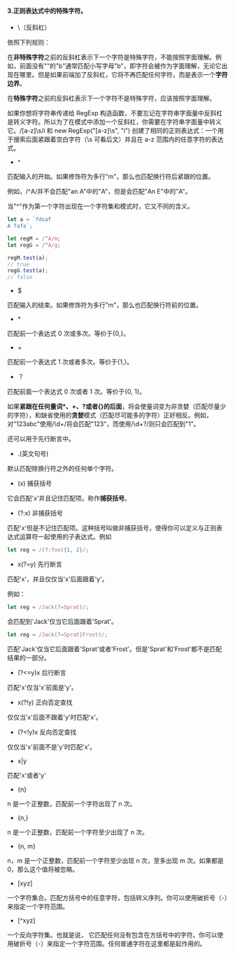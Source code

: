 #### 3.正则表达式中的特殊字符。

- \（反斜杠）

依照下列规则：

在**非特殊字符**之前的反斜杠表示下一个字符是特殊字符，不能按照字面理解。例如，前面没有"\"的"b"通常匹配小写字母"b"，即字符会被作为字面理解，无论它出现在哪里。但是如果前端加了反斜杠，它将不再匹配任何字符，而是表示一个**字符边界**。

在**特殊字符**之前的反斜杠表示下一个字符不是特殊字符，应该按照字面理解。

如果你想将字符串传递给 RegExp 构造函数，不要忘记在字符串字面量中反斜杠是转义字符。所以为了在模式中添加一个反斜杠，你需要在字符串字面量中转义它。/[a-z]\s/i 和 new RegExp("[a-z]\\s", "i") 创建了相同的正则表达式：一个用于搜索后面紧跟着空白字符（\s 可看后文）并且在 a-z 范围内的任意字符的表达式。

- ^

匹配输入的开始。如果修饰符为多行"m"，那么也匹配换行符后紧跟的位置。

例如，/^A/并不会匹配"an A"中的"A"，但是会匹配"An E"中的"A"。

当"^"作为第一个字符出现在一个字符集和模式时，它又不同的含义。

```js
let a = `fdsaf 
A fafa`;

let regM = /^A/m;
let regG = /^A/g;

regM.test(a);
// true
regG.test(a);
// false
```

- $

匹配输入的结束。如果修饰符为多行"m"，那么也匹配换行符前的位置。

- \*

匹配前一个表达式 0 次或多次。等价于{0,}。

- \+

匹配前一个表达式 1 次或者多次。等价于{1,}。

- ？

匹配前面一个表达式 0 次或者 1 次。等价于{0, 1}。

如果**紧跟在任何量词\*、\+、?或者{}的后面**，将会使量词变为非贪婪（匹配尽量少的字符），和缺省使用的**贪婪**模式（匹配尽可能多的字符）正好相反。例如，对"123abc"使用/\d+/将会匹配"123"，而使用/\d+?/则只会匹配到"1"。

还可以用于先行断言中。

- .(英文句号)

默认匹配除换行符之外的任何单个字符。

- (x) 捕获括号

它会匹配'x'并且记住匹配项。称作**捕获括号**。

- (?:x) 非捕获括号

匹配'x'但是不记住匹配项。这种括号叫做非捕获括号，使得你可以定义与正则表达式运算符一起使用的子表达式。例如

```js
let reg = /(?:foo){1, 2}/;
```

- x(?=y) 先行断言

匹配'x'，并且仅仅当'x'后面跟着'y'。

例如：

```js
let reg = /Jack(?=Sprat)/;
```

会匹配到'Jack'仅当它后面跟着'Sprat'。

```js
let reg = /Jack(?=Sprat|Frost)/;
```

匹配'Jack'仅当它后面跟着'Sprat'或者'Frost'。但是'Sprat'和'Frost'都不是匹配结果的一部分。

- (?<=y)x 后行断言

匹配'x'仅当'x'前面是'y'。

- x(?!y) 正向否定查找

仅仅当'x'后面不跟着'y'时匹配'x'。

- (?<!y)x 反向否定查找

仅仅当'x'前面不是'y'时匹配'x'。

- x|y

匹配'x'或者'y'

- {n}

n 是一个正整数，匹配前一个字符出现了 n 次。

- {n,}

n 是一个正整数，匹配前一个字符至少出现了 n 次。

- {n, m}

n，m 是一个正整数，匹配前一个字符至少出现 n 次，至多出现 m 次。如果都是 0，那么这个值将被忽略。

- [xyz]

一个字符集合。匹配方括号中的任意字符，包括转义序列。你可以使用破折号（-）来指定一个字符范围。

- [^xyz]

一个反向字符集。也就是说， 它匹配任何没有包含在方括号中的字符。你可以使用破折号（-）来指定一个字符范围。任何普通字符在这里都是起作用的。
